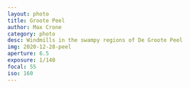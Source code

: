 ```yaml
---
layout: photo
title: Groote Peel
author: Max Crone
category: photo
desc: Windmills in the swampy regions of De Groote Peel
img: 2020-12-28-peel
aperture: 6.5
exposure: 1/140
focal: 55
iso: 160
---
```

